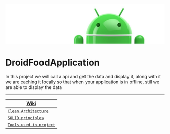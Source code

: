 ![Banner](images/Logo-new.png)

# DroidFoodApplication
In this project we will call a api and get the data and display it, along with it we are caching it locally so that when your application is in offline, still we are able to display the data

---

| [**Wiki**](https://github.com/devrath/DroidFoodApplication/wiki) |
| --- |
| [```Clean Architecture```](https://github.com/devrath/DroidFoodApplication/wiki/Clean-Architecture) |
| [```SOLID principles```](https://github.com/devrath/DroidFoodApplication/wiki/SOLID-principles) |
| [```Tools used in project```](https://github.com/devrath/DroidFoodApplication/wiki/Tools-used-in-project) |
